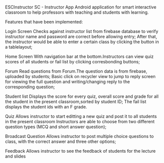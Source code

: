 ESCInstructor
SC - Instructor App Android application for smart interactive classroom to help professors with teaching and students with learning.

Features that have been implemented:

Login Screen
Checks against instructor list from firebase database to verify instructor name and password are correct before allowing entry; After that, the instructor would be able to enter a certain class by clicking the button in a tablelayout;

Home Screen
With navigation bar at the bottom.Instructors can view quiz scores of all students or fail list by clicking corresbonding buttons;

Forum
Read questions from Forum.The question data is from firebase, uploaded by students; Basic click on recycler view to jump to reply screen for viewing the full question and writing/changing reply to the corresponding question;

Student list
Displays the score for every quiz, overall score and grade for all the student in the present classroom,sorted by student ID; The fail list displays the student ids with an F grade.

Quiz
Allows instructor to start editting a new quiz and post it to all students in the present classroom Instructors are able to choose from two different question types (MCQ and short answer question);

Broadcast Question
Allows instructor to post multiple choice questions to class, with the correct answer and three other options;

Feedback
Allows instructor to see the feedback of students for the lecture and slides